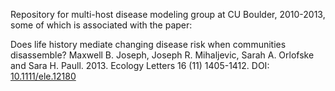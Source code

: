 Repository for multi-host disease modeling group at CU Boulder, 2010-2013, some of which is associated with the paper:

Does life history mediate changing disease risk when communities disassemble? Maxwell B. Joseph, Joseph R. Mihaljevic, Sarah A. Orlofske and Sara H. Paull. 2013. Ecology Letters 16 (11) 1405-1412. DOI: [10.1111/ele.12180](http://dx.doi.org/10.1111/ele.12180)
